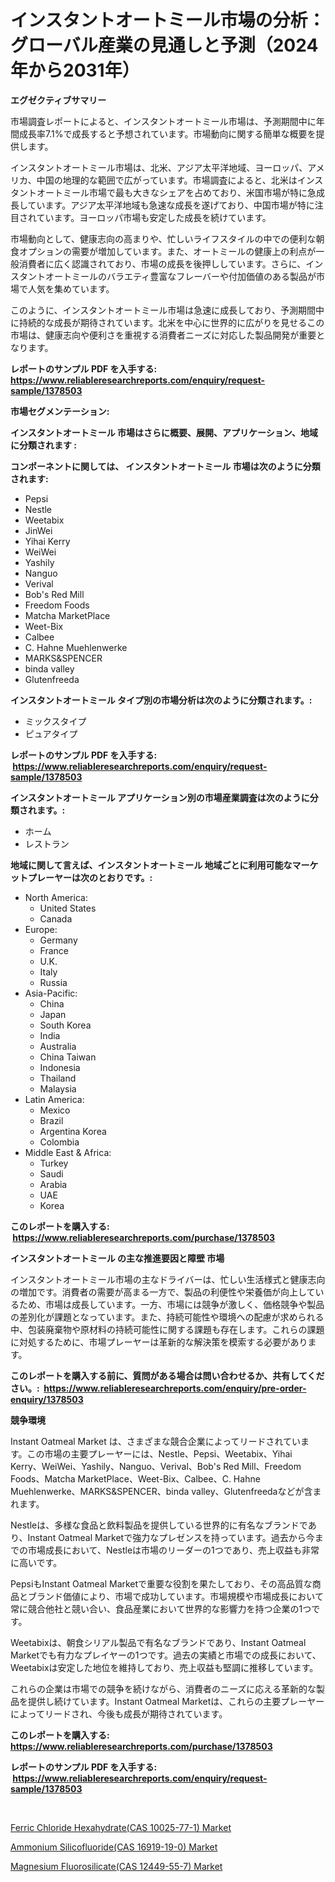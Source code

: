 <p><h1>インスタントオートミール市場の分析： グローバル産業の見通しと予測（2024年から2031年）</h1></p><p><strong>エグゼクティブサマリー</strong></p>
<p><p>市場調査レポートによると、インスタントオートミール市場は、予測期間中に年間成長率7.1%で成長すると予想されています。市場動向に関する簡単な概要を提供します。</p><p>インスタントオートミール市場は、北米、アジア太平洋地域、ヨーロッパ、アメリカ、中国の地理的な範囲で広がっています。市場調査によると、北米はインスタントオートミール市場で最も大きなシェアを占めており、米国市場が特に急成長しています。アジア太平洋地域も急速な成長を遂げており、中国市場が特に注目されています。ヨーロッパ市場も安定した成長を続けています。</p><p>市場動向として、健康志向の高まりや、忙しいライフスタイルの中での便利な朝食オプションの需要が増加しています。また、オートミールの健康上の利点が一般消費者に広く認識されており、市場の成長を後押ししています。さらに、インスタントオートミールのバラエティ豊富なフレーバーや付加価値のある製品が市場で人気を集めています。</p><p>このように、インスタントオートミール市場は急速に成長しており、予測期間中に持続的な成長が期待されています。北米を中心に世界的に広がりを見せるこの市場は、健康志向や便利さを重視する消費者ニーズに対応した製品開発が重要となります。</p></p>
<p><strong>レポートのサンプル PDF を入手する: <a href="https://www.reliableresearchreports.com/enquiry/request-sample/1378503">https://www.reliableresearchreports.com/enquiry/request-sample/1378503</a></strong></p>
<p><strong>市場セグメンテーション:</strong></p>
<p><strong> インスタントオートミール 市場はさらに概要、展開、アプリケーション、地域に分類されます :</strong></p>
<p><strong>コンポーネントに関しては、 インスタントオートミール 市場は次のように分類されます: &nbsp;</strong></p>
<p><ul><li>Pepsi</li><li>Nestle</li><li>Weetabix</li><li>JinWei</li><li>Yihai Kerry</li><li>WeiWei</li><li>Yashily</li><li>Nanguo</li><li>Verival</li><li>Bob's Red Mill</li><li>Freedom Foods</li><li>Matcha MarketPlace</li><li>Weet-Bix</li><li>Calbee</li><li>C. Hahne Muehlenwerke</li><li>MARKS&SPENCER</li><li>binda valley</li><li>Glutenfreeda</li></ul></p>
<p><strong> インスタントオートミール タイプ別の市場分析は次のように分類されます。:</strong></p>
<p><ul><li>ミックスタイプ</li><li>ピュアタイプ</li></ul></p>
<p><strong>レポートのサンプル PDF を入手する: &nbsp;<a href="https://www.reliableresearchreports.com/enquiry/request-sample/1378503">https://www.reliableresearchreports.com/enquiry/request-sample/1378503</a></strong></p>
<p><strong> インスタントオートミール アプリケーション別の市場産業調査は次のように分類されます。:</strong></p>
<p><ul><li>ホーム</li><li>レストラン</li></ul></p>
<p><strong>地域に関して言えば、インスタントオートミール 地域ごとに利用可能なマーケットプレーヤーは次のとおりです。:</strong></p>
<p><ul>
    <li>
        North America:
        <ul>
            <li>United States</li>
            <li>Canada</li>
        </ul>
    </li>
    <li>
        Europe:
        <ul>
            <li>Germany</li>
            <li>France</li>
            <li>U.K.</li>
            <li>Italy</li>
            <li>Russia</li>
        </ul>
    </li>
    <li>
        Asia-Pacific:
        <ul>
            <li>China</li>
            <li>Japan</li>
            <li>South Korea</li>
            <li>India</li>
            <li>Australia</li>
            <li>China Taiwan</li>
            <li>Indonesia</li>
            <li>Thailand</li>
            <li>Malaysia</li>
        </ul>
    </li>
    <li>
        Latin America:
        <ul>
            <li>Mexico</li>
            <li>Brazil</li>
            <li>Argentina Korea</li>
            <li>Colombia</li>
        </ul>
    </li>
    <li>
        Middle East & Africa:
        <ul>
            <li>Turkey</li>
            <li>Saudi</li>
            <li>Arabia</li>
            <li>UAE</li>
            <li>Korea</li>
        </ul>
    </li>
    </ul></p>
<p><strong>このレポートを購入する: &nbsp;<a href="https://www.reliableresearchreports.com/purchase/1378503">https://www.reliableresearchreports.com/purchase/1378503</a></strong></p>
<p><strong>インスタントオートミール の主な推進要因と障壁 市場</strong></p>
<p><p>インスタントオートミール市場の主なドライバーは、忙しい生活様式と健康志向の増加です。消費者の需要が高まる一方で、製品の利便性や栄養価が向上しているため、市場は成長しています。一方、市場には競争が激しく、価格競争や製品の差別化が課題となっています。また、持続可能性や環境への配慮が求められる中、包装廃棄物や原材料の持続可能性に関する課題も存在します。これらの課題に対処するために、市場プレーヤーは革新的な解決策を模索する必要があります。</p></p>
<p><strong>このレポートを購入する前に、質問がある場合は問い合わせるか、共有してください。:&nbsp; <a href="https://www.reliableresearchreports.com/enquiry/pre-order-enquiry/1378503">https://www.reliableresearchreports.com/enquiry/pre-order-enquiry/1378503</a></strong></p>
<p><strong>競争環境</strong></p>
<p><p>Instant Oatmeal Market は、さまざまな競合企業によってリードされています。この市場の主要プレーヤーには、Nestle、Pepsi、Weetabix、Yihai Kerry、WeiWei、Yashily、Nanguo、Verival、Bob's Red Mill、Freedom Foods、Matcha MarketPlace、Weet-Bix、Calbee、C. Hahne Muehlenwerke、MARKS&SPENCER、binda valley、Glutenfreedaなどが含まれます。</p><p>Nestleは、多様な食品と飲料製品を提供している世界的に有名なブランドであり、Instant Oatmeal Marketで強力なプレゼンスを持っています。過去から今までの市場成長において、Nestleは市場のリーダーの1つであり、売上収益も非常に高いです。</p><p>PepsiもInstant Oatmeal Marketで重要な役割を果たしており、その高品質な商品とブランド価値により、市場で成功しています。市場規模や市場成長において常に競合他社と競い合い、食品産業において世界的な影響力を持つ企業の1つです。</p><p>Weetabixは、朝食シリアル製品で有名なブランドであり、Instant Oatmeal Marketでも有力なプレイヤーの1つです。過去の実績と市場での成長において、Weetabixは安定した地位を維持しており、売上収益も堅調に推移しています。</p><p>これらの企業は市場での競争を続けながら、消費者のニーズに応える革新的な製品を提供し続けています。Instant Oatmeal Marketは、これらの主要プレーヤーによってリードされ、今後も成長が期待されています。</p></p>
<p><strong>このレポートを購入する: &nbsp; <a href="https://www.reliableresearchreports.com/purchase/1378503">https://www.reliableresearchreports.com/purchase/1378503</a></strong></p>
<p><strong>レポートのサンプル PDF を入手する: &nbsp;<a href="https://www.reliableresearchreports.com/enquiry/request-sample/1378503">https://www.reliableresearchreports.com/enquiry/request-sample/1378503</a></strong><strong></strong></p>
<p>&nbsp;</p>
<p><p><a href="https://github.com/kathiaseamanalvaradovlprc2h/Market-Research-Report-List-1/blob/main/ferric-chloride-hexahydratecas-10025-77-1-market.md">Ferric Chloride Hexahydrate(CAS 10025-77-1) Market</a></p><p><a href="https://github.com/pjcfca/Market-Research-Report-List-1/blob/main/ammonium-silicofluoridecas-16919-19-0-market.md">Ammonium Silicofluoride(CAS 16919-19-0) Market</a></p><p><a href="https://github.com/wusalecollins540tpqoz/Market-Research-Report-List-1/blob/main/magnesium-fluorosilicatecas-12449-55-7-market.md">Magnesium Fluorosilicate(CAS 12449-55-7) Market</a></p></p>
